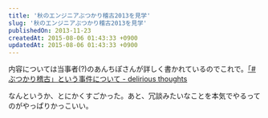 ```yaml
---
title: '秋のエンジニアぶつかり稽古2013を見学'
slug: '秋のエンジニアぶつかり稽古2013を見学'
publishedOn: 2013-11-23
createdAt: 2015-08-06 01:43:33 +0900
updatedAt: 2015-08-06 01:43:33 +0900
---
```

内容については当事者(?)のあんちぽさんが詳しく書かれているのでこれで。[「#ぶつかり稽古」という事件について - delirious thoughts](https://blog.kentarok.org/entry/2013/11/24/163353)

なんというか、とにかくすごかった。あと、冗談みたいなことを本気でやるってのがやっぱりかっこいい。
